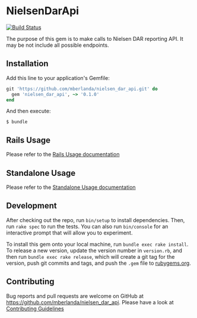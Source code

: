 # NielsenDarApi

[![Build Status](https://travis-ci.org/mberlanda/nielsen_dar_api.svg)](https://travis-ci.org/mberlanda/nielsen_dar_api)

The purpose of this gem is to make calls to Nielsen DAR reporting API.
It may be not include all possible endpoints.

## Installation

Add this line to your application's Gemfile:

```ruby
git 'https://github.com/mberlanda/nielsen_dar_api.git' do
  gem 'nielsen_dar_api', ~> '0.1.0'
end
```

And then execute:

    $ bundle

## Rails Usage

Please refer to the [Rails Usage documentation](docs/rails.md)

## Standalone Usage

Please refer to the [Standalone Usage documentation](docs/standalone.md)

## Development

After checking out the repo, run `bin/setup` to install dependencies. Then, run `rake spec` to run the tests. You can also run `bin/console` for an interactive prompt that will allow you to experiment.

To install this gem onto your local machine, run `bundle exec rake install`. To release a new version, update the version number in `version.rb`, and then run `bundle exec rake release`, which will create a git tag for the version, push git commits and tags, and push the `.gem` file to [rubygems.org](https://rubygems.org).

## Contributing

Bug reports and pull requests are welcome on GitHub at https://github.com/mberlanda/nielsen_dar_api.
Please have a look at [Contributing Guidelines](CONTRIBUTING.md)
